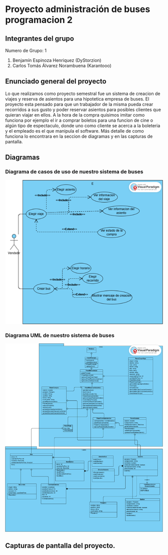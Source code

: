 # Proyecto administración de buses programacion 2
## Integrantes del grupo
Numero de Grupo: 1
1. Benjamín Espinoza Henriquez (DyStorzion)
2. Carlos Tomás Álvarez Norambuena (Karantooo)
## Enunciado general del proyecto
Lo que realizamos como proyecto semestral fue un sistema de creacion de viajes y reserva de asientos para una hipotetica empresa de buses. El proyecto esta pensado para que un trabajador de la misma pueda crear recorridos a sus gusto y poder reservar asientos para posibles clientes que quieran viajar en ellos. A la hora de la compra quisimos imitar como funciona por ejemplo el ir a comprar boletos para una funcion de cine o algún tipo de espectaculo, donde uno como cliente se acerca a la boleteria y el empleado es el que manipula el software. Más detalle de como funciona lo encontrara en la seccion de diagramas y en las capturas de pantalla.

## Diagramas
### Diagrama de casos de uso de nuestro sistema de buses
![Diagrama de casos de uso del sistema de buses](diagramaDeUsoProyectoFinal.png)

### Diagrama UML de nuestro sistema de buses
![Diagrama UML del sistema de buses](UMLProyectoFinal.png)


## Capturas de pantalla del proyecto.
